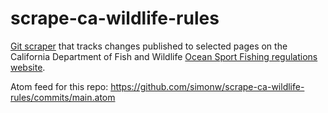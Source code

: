 # scrape-ca-wildlife-rules

[Git scraper](https://simonwillison.net/2020/Oct/9/git-scraping/) that tracks changes published to selected pages on the California Department of Fish and Wildlife [Ocean Sport Fishing regulations website](https://wildlife.ca.gov/Fishing/Ocean).

Atom feed for this repo: https://github.com/simonw/scrape-ca-wildlife-rules/commits/main.atom
